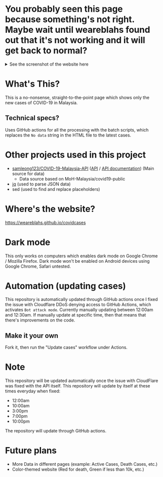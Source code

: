 # You probably seen this page because something's not right. Maybe wait until weareblahs found out that it's not working and it will get back to normal?
<details>
<summary>See the screenshot of the website here</summary>
<br>
https://user-images.githubusercontent.com/37889443/154784214-d9cf58b3-ee59-4555-a28a-20ec26e04e9a.png
<h1 style="text-align: center;">Yes. This is how the website looks like. Nothing more, nothing less. Just the numbers.</h1>
</details>

# What's This?
This is a no-nonsense, straight-to-the-point page which shows only the new cases of COVID-19 in Malaysia.
## Technical specs?
Uses GitHub actions for all the processing with the batch scripts, which replaces the `No data` string in the HTML file to the latest cases.
# Other projects used in this project
 - [samleong123/COVID-19-Malaysia-API](https://github.com/samleong123/COVID-19-Malaysia-API) ([API](https://covid-19.samsam123.name.my/api/cases?date=latest) / [API documentation](https://covid-19.samsam123.name.my/api.html)) (Main source for data)
   - Data source based on MoH-Malaysia/covid19-public
 - [jq](https://github.com/stedolan/jq) (used to parse JSON data)
 - sed (used to find and replace placeholders)

# Where's the website?
https://weareblahs.github.io/covidcases

# Dark mode
This only works on computers which enables dark mode on Google Chrome / Mozilla Firefox. Dark mode won't be enabled on Android devices using Google Chrome, Safari untested.

# Automation (updating cases)
This repository is automatically updated through GitHub actions once I fixed the issue with Cloudflare DDoS denying access to GitHub Actions, which activates `Bot attack mode`. Currently manually updating between 12:00am and 12:30am. If manually update at specific time, then that means that there's improvements on the code.

## Make it your own
Fork it, then run the "Update cases" workflow under Actions.

# Note
This repository will be updated automatically once the issue with CloudFlare was fixed with the API itself. This repository will update by itself at these times everyday when fixed:
 - 12:00am
 - 10:00am
 - 3:00pm
 - 7:00pm
 - 10:00pm

The repository will update through GitHub actions.

# Future plans
 - More Data in different pages (example: Active Cases, Death Cases, etc.)
 - Color-themed website (Red for death, Green if less than 10k, etc.)
